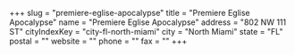 +++
slug = "premiere-eglise-apocalypse"
title = "Premiere Eglise Apocalypse"
name = "Premiere Eglise Apocalypse"
address = "802 NW 111 ST"
cityIndexKey = "city-fl-north-miami"
city = "North Miami"
state = "FL"
postal = ""
website = ""
phone = ""
fax = ""
+++
